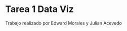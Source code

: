 # Tarea 1 Data Viz

Trabajo realizado por Edward Morales y Julian Acevedo

```{tableofcontents}
```
